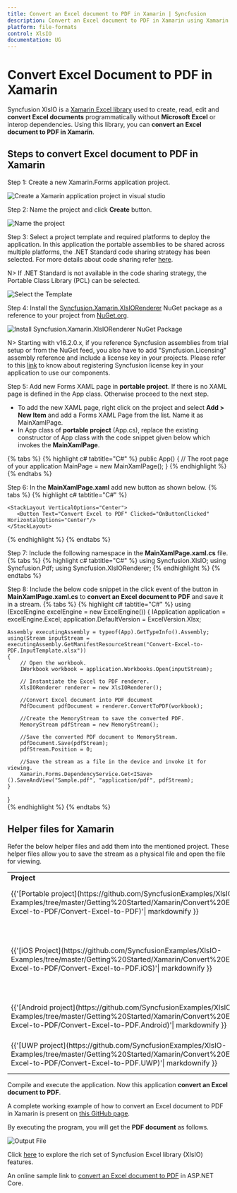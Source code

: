 ```yaml
---
title: Convert an Excel document to PDF in Xamarin | Syncfusion
description: Convert an Excel document to PDF in Xamarin using Xamarin Excel library (XlsIO) without Microsoft Excel or interop dependencies.
platform: file-formats
control: XlsIO
documentation: UG
---
```


# Convert Excel Document to PDF in Xamarin

Syncfusion XlsIO is a [Xamarin Excel library](https://www.syncfusion.com/document-processing/excel-framework/xamarin/excel-library) used to create, read, edit and **convert Excel documents** programmatically without **Microsoft Excel** or interop dependencies. Using this library, you can **convert an Excel document to PDF in Xamarin**.

## Steps to convert Excel document to PDF in Xamarin

Step 1: Create a new Xamarin.Forms application project.

![Create a Xamarin application project in visual studio](XAMARIN_images\XAMARIN_images_img5.png)

Step 2: Name the project and click **Create** button.

![Name the project](XAMARIN_images\XAMARIN_images_img6.png)

Step 3: Select a project template and required platforms to deploy the application. In this application the portable assemblies to be shared across multiple platforms, the .NET Standard code sharing strategy has been selected. For more details about code sharing refer [here](https://learn.microsoft.com/en-us/xamarin/cross-platform/app-fundamentals/code-sharing).

N> If .NET Standard is not available in the code sharing strategy, the Portable Class Library (PCL) can be selected.

![Select the Template](XAMARIN_images\XAMARIN_images_img7.png)

Step 4: Install the [Syncfusion.Xamarin.XlsIORenderer](https://www.nuget.org/packages/Syncfusion.Xamarin.XlsIORenderer) NuGet package as a reference to your project from [NuGet.org](https://www.nuget.org/).

![Install Syncfusion.Xamarin.XlsIORenderer NuGet Package](XAMARIN_images\XAMARIN_images_img8.png)

N> Starting with v16.2.0.x, if you reference Syncfusion assemblies from trial setup or from the NuGet feed, you also have to add "Syncfusion.Licensing" assembly reference and include a license key in your projects. Please refer to this [link](https://help.syncfusion.com/common/essential-studio/licensing/overview) to know about registering Syncfusion license key in your application to use our components.

Step 5: Add new Forms XAML page in **portable project**. If there is no XAML page is defined in the App class. Otherwise proceed to the next step.
<ul>
<li>
To add the new XAML page, right click on the project and select <b>Add > New Item</b> and add a Forms XAML Page from the list. Name it as MainXamlPage.
</li>
<li>
In App class of <b>portable project</b> (App.cs), replace the existing constructor of App class with the code snippet given below which invokes the <b>MainXamlPage</b>.
</li>
</ul>

{% tabs %}
{% highlight c# tabtitle="C#" %}
public App()
{
    // The root page of your application
    MainPage = new MainXamlPage();
}
{% endhighlight %}
{% endtabs %}

Step 6: In the **MainXamlPage.xaml** add new button as shown below.
{% tabs %}
{% highlight c# tabtitle="C#" %}
<ContentPage xmlns="http://xamarin.com/schemas/2014/forms"
             xmlns:x="http://schemas.microsoft.com/winfx/2009/xaml"
             x:Class="Convert_Excel_to_PDF.MainPage">

    <StackLayout VerticalOptions="Center">
       <Button Text="Convert Excel to PDF" Clicked="OnButtonClicked" HorizontalOptions="Center"/>
    </StackLayout>
</ContentPage>
{% endhighlight %}
{% endtabs %}

Step 7: Include the following namespace in the **MainXamlPage.xaml.cs** file.
{% tabs %}
{% highlight c# tabtitle="C#" %}
using Syncfusion.XlsIO;
using Syncfusion.Pdf;
using Syncfusion.XlsIORenderer;
{% endhighlight %}
{% endtabs %}

Step 8: Include the below code snippet in the click event of the button in **MainXamlPage.xaml.cs** to **convert an Excel document to PDF** and save it in a stream.
{% tabs %}
{% highlight c# tabtitle="C#" %}
using (ExcelEngine excelEngine = new ExcelEngine())
{
    IApplication application = excelEngine.Excel;
    application.DefaultVersion = ExcelVersion.Xlsx;

    Assembly executingAssembly = typeof(App).GetTypeInfo().Assembly;
    using(Stream inputStream = executingAssembly.GetManifestResourceStream("Convert-Excel-to-PDF.InputTemplate.xlsx"))
    {
        // Open the workbook.
        IWorkbook workbook = application.Workbooks.Open(inputStream);

        // Instantiate the Excel to PDF renderer.
        XlsIORenderer renderer = new XlsIORenderer();

        //Convert Excel document into PDF document 
        PdfDocument pdfDocument = renderer.ConvertToPDF(workbook);

        //Create the MemoryStream to save the converted PDF.      
        MemoryStream pdfStream = new MemoryStream();

        //Save the converted PDF document to MemoryStream.
        pdfDocument.Save(pdfStream);
        pdfStream.Position = 0;

        //Save the stream as a file in the device and invoke it for viewing.
        Xamarin.Forms.DependencyService.Get<ISave>().SaveAndView("Sample.pdf", "application/pdf", pdfStream);
    }
}  
{% endhighlight %}
{% endtabs %}

## Helper files for Xamarin

Refer the below helper files and add them into the mentioned project. These helper files allow you to save the stream as a physical file and open the file for viewing.

<table>
  <tr>
  <td>
    <b>Project</b>
  </td>
  <td>
    <b>File Name</b>
  </td>
  <td>
    <b>Summary</b>
  </td>
  </tr>
  <tr>
  <td>
    {{'[Portable project](https://github.com/SyncfusionExamples/XlsIO-Examples/tree/master/Getting%20Started/Xamarin/Convert%20Excel%20to%20PDF/Convert-Excel-to-PDF/Convert-Excel-to-PDF)'| markdownify }}
  </td>
  <td>
    {{'[ISave.cs](https://github.com/SyncfusionExamples/XlsIO-Examples/blob/master/Getting%20Started/Xamarin/Convert%20Excel%20to%20PDF/Convert-Excel-to-PDF/Convert-Excel-to-PDF/ISave.cs)'| markdownify }}
  </td>
  <td>Represent the base interface for save operation
  </td>
  </tr>
  <tr>
  <td rowspan="2">
    {{'[iOS Project](https://github.com/SyncfusionExamples/XlsIO-Examples/tree/master/Getting%20Started/Xamarin/Convert%20Excel%20to%20PDF/Convert-Excel-to-PDF/Convert-Excel-to-PDF.iOS)'| markdownify }}
  </td>
  <td>
    {{'[SaveIOS.cs](https://github.com/SyncfusionExamples/XlsIO-Examples/blob/master/Getting%20Started/Xamarin/Convert%20Excel%20to%20PDF/Convert-Excel-to-PDF/Convert-Excel-to-PDF.iOS/SaveIOS.cs)'| markdownify }} 
  </td>
  <td>
    Save implementation for iOS device
  </td>
  </tr>
  <tr>
  <td>
    {{'[PreviewControllerDS.cs](https://github.com/SyncfusionExamples/XlsIO-Examples/blob/master/Getting%20Started/Xamarin/Convert%20Excel%20to%20PDF/Convert-Excel-to-PDF/Convert-Excel-to-PDF.iOS/PreviewControllerDS.cs)'| markdownify }}
  </td>
  <td>
    Helper class for viewing the <b>Excel document</b> in iOS device
  </td>
  </tr>
  <tr>
  <td>
    {{'[Android project](https://github.com/SyncfusionExamples/XlsIO-Examples/tree/master/Getting%20Started/Xamarin/Convert%20Excel%20to%20PDF/Convert-Excel-to-PDF/Convert-Excel-to-PDF.Android)'| markdownify }}
  </td>
  <td>
    {{'[SaveAndroid.cs](https://github.com/SyncfusionExamples/XlsIO-Examples/blob/master/Getting%20Started/Xamarin/Convert%20Excel%20to%20PDF/Convert-Excel-to-PDF/Convert-Excel-to-PDF.Android/SaveAndroid.cs)'| markdownify }}
  </td>
  <td>Save implementation for Android device
  </td>
  </tr>
  <tr>
  <td>
    {{'[UWP project](https://github.com/SyncfusionExamples/XlsIO-Examples/tree/master/Getting%20Started/Xamarin/Convert%20Excel%20to%20PDF/Convert-Excel-to-PDF/Convert-Excel-to-PDF.UWP)'| markdownify }}
  </td>
  <td>
    {{'[SaveWindows.cs](https://github.com/SyncfusionExamples/XlsIO-Examples/blob/master/Getting%20Started/Xamarin/Convert%20Excel%20to%20PDF/Convert-Excel-to-PDF/Convert-Excel-to-PDF.UWP/SaveWindows.cs)'| markdownify }}
  </td>
  <td>Save implementation for UWP device.
  </td>
  </tr>
</table>

Compile and execute the application. Now this application **convert an Excel document to PDF**.

A complete working example of how to convert an Excel document to PDF in Xamarin is present on [this GitHub page](https://github.com/SyncfusionExamples/XlsIO-Examples/tree/master/Getting%20Started/Xamarin/Convert%20Excel%20to%20PDF).

By executing the program, you will get the **PDF document** as follows.

![Output File](XAMARIN_images\XAMARIN_images_img9.png)

Click [here](https://www.syncfusion.com/document-processing/excel-framework/xamarin) to explore the rich set of Syncfusion Excel library (XlsIO) features.

An online sample link to [convert an Excel document to PDF](https://ej2.syncfusion.com/aspnetcore/Excel/ExcelToPDF#/material3) in ASP.NET Core.